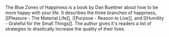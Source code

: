 The Blue Zones of Happiness is a book by Dan Buettner about how to be more happy with your life. It describes the three branches of happiness, [[Pleasure - The Material Life]], [[Purpose - Reason to Live]], and [[Humility - Grateful for the Small Things]]. The author gives it's readers a list of strategies to drastically increase the quality of their lives.